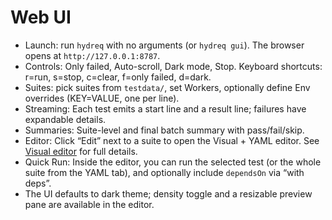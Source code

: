 # Web UI

- Launch: run `hydreq` with no arguments (or `hydreq gui`). The browser opens at `http://127.0.0.1:8787`.
- Controls: Only failed, Auto-scroll, Dark mode, Stop. Keyboard shortcuts: r=run, s=stop, c=clear, f=only failed, d=dark.
- Suites: pick suites from `testdata/`, set Workers, optionally define Env overrides (KEY=VALUE, one per line).
- Streaming: Each test emits a start line and a result line; failures have expandable details.
- Summaries: Suite-level and final batch summary with pass/fail/skip.
- Editor: Click “Edit” next to a suite to open the Visual + YAML editor. See [Visual editor](visual-editor.md) for full details.
- Quick Run: Inside the editor, you can run the selected test (or the whole suite from the YAML tab), and optionally include `dependsOn` via “with deps”.
- The UI defaults to dark theme; density toggle and a resizable preview pane are available in the editor.
